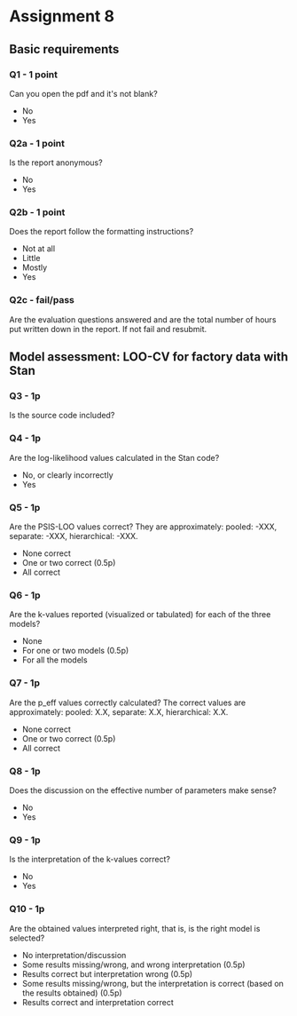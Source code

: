 # Assignment 8

## Basic requirements

### Q1 - 1 point
Can you open the pdf and it's not blank?

- No
- Yes

### Q2a - 1 point

Is the report anonymous?

- No
- Yes

### Q2b - 1 point
Does the report follow the formatting instructions?

- Not at all
- Little
- Mostly
- Yes

### Q2c - fail/pass

Are the evaluation questions answered and are the total number of hours put written down in the report. If not fail and resubmit.


## Model assessment: LOO-CV for factory data with Stan

### Q3 - 1p

Is the source code included?

### Q4 - 1p

Are the log-likelihood values calculated in the Stan code?
- No, or clearly incorrectly
- Yes

### Q5 - 1p

Are the PSIS-LOO values correct? They are approximately: pooled: -XXX, separate: -XXX, hierarchical: -XXX.

- None correct
- One or two correct (0.5p)
- All correct

### Q6 - 1p

Are the k-values reported (visualized or tabulated) for each of the three models?

- None 
- For one or two models (0.5p)
- For all the models

### Q7 - 1p

Are the p_eff values correctly calculated? The correct values are approximately: pooled: X.X, separate: X.X, hierarchical: X.X.

- None correct
- One or two correct (0.5p)
- All correct

### Q8 - 1p

Does the discussion on the effective number of parameters make sense?

- No
- Yes

### Q9 - 1p

Is the interpretation of the k-values correct? 

- No
- Yes

### Q10 - 1p

Are the obtained values interpreted right, that is, is the right model is selected?

- No interpretation/discussion
- Some results missing/wrong, and wrong interpretation (0.5p)
- Results correct but interpretation wrong (0.5p)
- Some results missing/wrong, but the interpretation is correct (based on the results obtained) (0.5p)
- Results correct and interpretation correct

